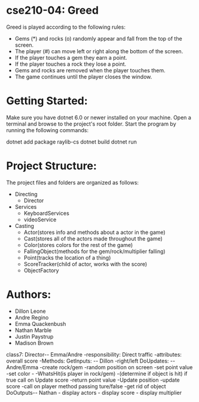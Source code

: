 # cse210-04: Greed

Greed is played according to the following rules:

- Gems (*) and rocks (o) randomly appear and fall from the top of the screen.
- The player (#) can move left or right along the bottom of the screen.
- If the player touches a gem they earn a point.
- If the player touches a rock they lose a point.
- Gems and rocks are removed when the player touches them.
- The game continues until the player closes the window.

# Getting Started:
Make sure you have dotnet 6.0 or newer installed on your machine. Open a terminal and browse to the project's root folder. Start the program by running the following commands:

dotnet add package raylib-cs
dotnet build 
dotnet run

# Project Structure:
The project files and folders are organized as follows:
* Directing
    - Director
* Services
    - KeyboardServices
    - videoService
* Casting
    - Actor(stores info and methods about a actor in the game)
    - Cast(stores all of the actors made throughout the game)
    - Color(stores colors for the rest of the game)
    - FallingObject(methods for the gem/rock/multiplier falling)
    - Point(tracks the location of a thing)
    - ScoreTracker(child of actor, works with the score)
    - ObjectFactory

# Authors:
* Dillon Leone
* Andre Regino
* Emma Quackenbush
* Nathan Marble
* Justin Paystrup
* Madison Brown

class7: Director-- Emma/Andre
    -responsibility: Direct traffic
    -attributes: overall score
    -Methods: GetInputs: -- Dillon
                -right/left
              DoUpdates: -- Andre/Emma
                -create rock/gem 
                    -random position on screen
                    -set point value
                    -set color
                    -
                -WhatsHit(is player in rock/gem)
                    -(determine if object is hit) if true call on Update score
                    -return point value
                -Update position
                -update score
                    -call on player method passing ture/false
                -get rid of object
              DoOutputs-- Nathan
                - display actors
                - display score
                - display multiplier

